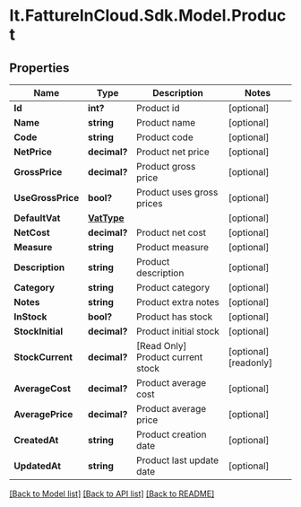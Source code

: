 # It.FattureInCloud.Sdk.Model.Product

## Properties

Name | Type | Description | Notes
------------ | ------------- | ------------- | -------------
**Id** | **int?** | Product id | [optional] 
**Name** | **string** | Product name | [optional] 
**Code** | **string** | Product code | [optional] 
**NetPrice** | **decimal?** | Product net price | [optional] 
**GrossPrice** | **decimal?** | Product gross price | [optional] 
**UseGrossPrice** | **bool?** | Product uses gross prices | [optional] 
**DefaultVat** | [**VatType**](VatType.md) |  | [optional] 
**NetCost** | **decimal?** | Product net cost | [optional] 
**Measure** | **string** | Product measure | [optional] 
**Description** | **string** | Product description | [optional] 
**Category** | **string** | Product category | [optional] 
**Notes** | **string** | Product extra notes | [optional] 
**InStock** | **bool?** | Product has stock | [optional] 
**StockInitial** | **decimal?** | Product initial stock | [optional] 
**StockCurrent** | **decimal?** | [Read Only] Product current stock | [optional] [readonly] 
**AverageCost** | **decimal?** | Product average cost | [optional] 
**AveragePrice** | **decimal?** | Product average price | [optional] 
**CreatedAt** | **string** | Product creation date | [optional] 
**UpdatedAt** | **string** | Product last update date | [optional] 

[[Back to Model list]](../README.md#documentation-for-models) [[Back to API list]](../README.md#documentation-for-api-endpoints) [[Back to README]](../README.md)

